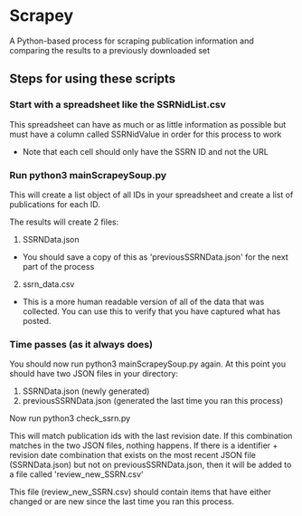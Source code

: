 # Scrapey
A Python-based process for scraping publication information and comparing the results to a previously downloaded set

## Steps for using these scripts

### Start with a spreadsheet like the SSRNidList.csv
This spreadsheet can have as much or as little information as possible but must have a column called SSRNidValue in order for this process to work
- Note that each cell should only have the SSRN ID and not the URL

### Run python3 mainScrapeySoup.py
This will create a list object of all IDs in your spreadsheet and create a list of publications for each ID.

The results will create 2 files:
1. SSRNData.json
- You should save a copy of this as 'previousSSRNData.json' for the next part of the process

2. ssrn_data.csv
- This is a more human readable version of all of the data that was collected. You can use this to verify that you have captured what has posted.

### Time passes (as it always does)
You should now run python3 mainScrapeySoup.py again.
At this point you should have two JSON files in your directory:
1. SSRNData.json (newly generated)
2. previousSSRNData.json (generated the last time you ran this process)

Now run python3 check_ssrn.py

This will match publication ids with the last revision date. If this combination matches in the two JSON files, nothing happens. If there is a identifier + revision date combination that exists on the most recent JSON file (SSRNData.json) but not on previousSSRNData.json, then it will be added to a file called 'review_new_SSRN.csv'

This file (review_new_SSRN.csv) should contain items that have either changed or are new since the last time you ran this process.